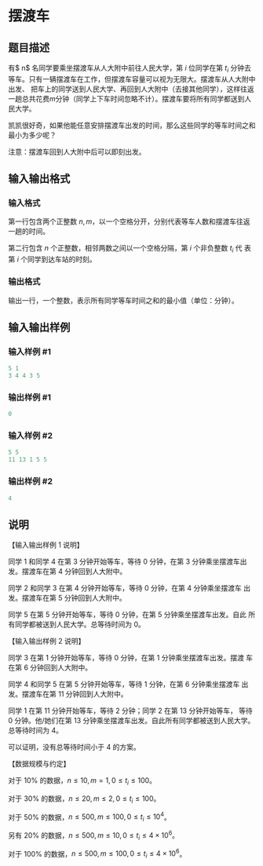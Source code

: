 # 摆渡车

## 题目描述

有$ n$ 名同学要乘坐摆渡车从人大附中前往人民大学，第 $i$ 位同学在第 $t_i$ 分钟去 等车。只有一辆摆渡车在工作，但摆渡车容量可以视为无限大。摆渡车从人大附中出发、 把车上的同学送到人民大学、再回到人大附中（去接其他同学），这样往返一趟总共花费$m$分钟（同学上下车时间忽略不计）。摆渡车要将所有同学都送到人民大学。

凯凯很好奇，如果他能任意安排摆渡车出发的时间，那么这些同学的等车时间之和最小为多少呢？

注意：摆渡车回到人大附中后可以即刻出发。

## 输入输出格式

### 输入格式

第一行包含两个正整数 $n,m$，以一个空格分开，分别代表等车人数和摆渡车往返 一趟的时间。

第二行包含 $n$ 个正整数，相邻两数之间以一个空格分隔，第 $i$ 个非负整数 $t_i$ 代 表第 $i$ 个同学到达车站的时刻。 

### 输出格式

输出一行，一个整数，表示所有同学等车时间之和的最小值（单位：分钟）。 

## 输入输出样例

### 输入样例 #1

```cpp
5 1 
3 4 4 3 5 
```


### 输出样例 #1

```cpp
0
```


### 输入样例 #2

```cpp
5 5 
11 13 1 5 5 
```


### 输出样例 #2

```cpp
4
```


## 说明

【输入输出样例 1 说明】

同学 $1$ 和同学 $4$ 在第 $3$ 分钟开始等车，等待 $0$ 分钟，在第 $3$ 分钟乘坐摆渡车出发。摆渡车在第 $4$ 分钟回到人大附中。

同学 $2$ 和同学 $3$ 在第 $4$ 分钟开始等车，等待 $0$ 分钟，在第 $4$ 分钟乘坐摆渡车 出发。摆渡车在第 $5$ 分钟回到人大附中。

同学 $5$ 在第 $5$ 分钟开始等车，等待 $0$ 分钟，在第 $5$ 分钟乘坐摆渡车出发。自此 所有同学都被送到人民大学。总等待时间为 $0$。

【输入输出样例 2 说明】

同学 $3$ 在第 $1$ 分钟开始等车，等待 $0$ 分钟，在第 $1$ 分钟乘坐摆渡车出发。摆渡 车在第 $6$ 分钟回到人大附中。

同学 $4$ 和同学 $5$ 在第 $5$ 分钟开始等车，等待 $1$ 分钟，在第 $6$ 分钟乘坐摆渡车 出发。摆渡车在第 $11$ 分钟回到人大附中。

同学 $1$ 在第 $11$ 分钟开始等车，等待 $2$ 分钟；同学 $2$ 在第 $13$ 分钟开始等车， 等待 $0$ 分钟。他/她们在第 $13$ 分钟乘坐摆渡车出发。自此所有同学都被送到人民大学。 总等待时间为 $4$。

可以证明，没有总等待时间小于 $4$ 的方案。

【数据规模与约定】

对于 $10\%$ 的数据，$n ≤ 10, m = 1, 0 ≤ t_i ≤ 100$。

对于 $30\%$ 的数据，$n ≤ 20, m ≤ 2, 0 ≤ t_i ≤ 100$。

对于 $50\%$ 的数据，$n ≤ 500, m ≤ 100, 0 ≤ t_i ≤ 10^4$。

另有 $20\%$ 的数据，$n ≤ 500, m ≤ 10, 0 ≤ t_i ≤ 4 \times 10^6$。

对于 $100\%$ 的数据，$n ≤ 500, m ≤ 100, 0 ≤ t_i ≤ 4 \times 10^6$。

